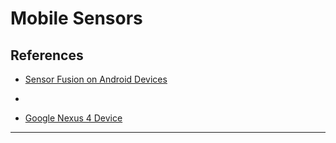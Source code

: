 Mobile Sensors 
==============

## References
- [Sensor Fusion on Android Devices](http://www.youtube.com/watch?v=C7JQ7Rpwn2k)
- [](http://www.youtube.com/watch?v=OGdvjvla1Tc)

- [Google Nexus 4 Device](https://support.google.com/nexus/answer/2846875?hl=en&ref_topic=3415470)

- - -


